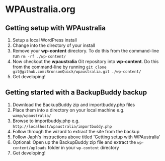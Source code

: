 # WPAustralia.org

## Getting setup with WPAustralia

1. Setup a local WordPress install
2. Change into the directory of your install
3. Remove your **wp-content** directory. To do this from the command-line run `rm -rf ./wp-content/`
4. Now checkout the **wpaustralia** Git repository into **wp-content**. Do this from the command-line by running `git clone git@github.com:BronsonQuick/wpaustralia.git ./wp-content/`
5. Get developing!

## Getting started with a BackupBuddy backup

1. Download the BackupBuddy zip and importbuddy.php files
2. Place them into a directory on your local machine e.g. `wamp/wpaustralia/`
3. Browse to importbuddy.php e.g. `http://localhost/wpaustralia/importbuddy.php`
4. Follow through the wizard to extract the site from the backup
5. Follow Japh's instructions above titled 'Getting setup with WPAustralia'
6. Optional: Open up the BackupBuddy zip file and extract the `wp-content/uploads` folder in your `wp-content` directory
7. Get developing!